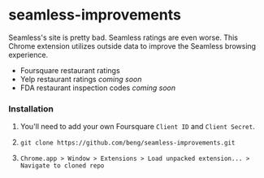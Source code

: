 # seamless-improvements
Seamless's site is pretty bad. Seamless ratings are even worse. This Chrome extension utilizes outside data to improve the Seamless browsing experience.

* Foursquare restaurant ratings
* Yelp restaurant ratings _coming soon_
* FDA restaurant inspection codes _coming soon_

### Installation
1) You'll need to add your own Foursquare `Client ID` and `Client Secret`.

2) ```git clone https://github.com/beng/seamless-improvements.git```

3) ```Chrome.app > Window > Extensions > Load unpacked extension... > Navigate to cloned repo```
